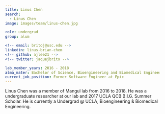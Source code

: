 ```yaml
---
title: Linus Chen
search:
  - Linus Chen
image: images/team/linus-chen.jpg

role: undergrad
group: alum

<!-- email: britoj@usc.edu -->
linkedin: linus-brian-chen
<!-- github: ajlee21 -->
<!-- twitter: jaquejbrito -->

lab_member_years: 2016 - 2018
alma_mater: Bachelor of Science, Bioengineering and Biomedical Engineering, University of California, Los Angeles
current_job_position: Former Software Engineer at Epic
---
```


Linus Chen was a member of Mangul lab from 2016 to 2018. He was a undergraduate researcher at our lab and 2017 UCLA QCB B.I.G. Summer Scholar. He is currently a Undergrad @ UCLA, Bioengineering & Biomedical Engineering.

